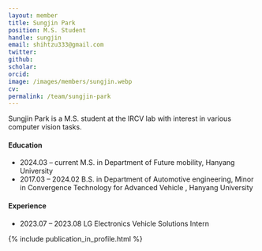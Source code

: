 ```yaml
---
layout: member
title: Sungjin Park
position: M.S. Student
handle: sungjin
email: shihtzu333@gmail.com
twitter: 
github: 
scholar: 
orcid: 
image: /images/members/sungjin.webp
cv: 
permalink: /team/sungjin-park
---
```


Sungjin Park is a M.S. student at the IRCV lab with interest in various computer vision tasks.


#### Education

<ul class="chronological">
  <li><span>2024.03 – current</span> M.S. in Department of Future mobility, Hanyang University</li>
  <li><span>2017.03 – 2024.02</span> B.S. in Department of Automotive engineering, Minor in Convergence Technology for Advanced Vehicle 
, Hanyang University</li>
  
</ul>

#### Experience

<ul class="chronological">
  <li><span>2023.07 – 2023.08</span> LG Electronics Vehicle Solutions Intern</li>
  
</ul>
{% include publication_in_profile.html %}
